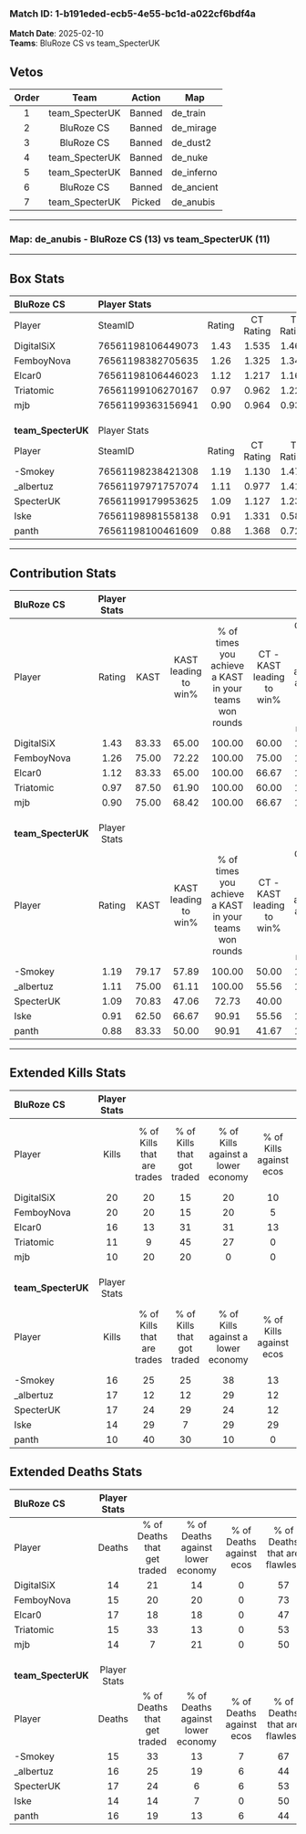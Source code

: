 ### Match ID: 1-b191eded-ecb5-4e55-bc1d-a022cf6bdf4a  
**Match Date**: 2025-02-10  
**Teams**: BluRoze CS vs team_SpecterUK  

## Vetos  

| Order | Team | Action | Map |
| :---: | :--: | :----: | --- |
| 1 | team_SpecterUK | Banned | de_train |
| 2 | BluRoze CS | Banned | de_mirage |
| 3 | BluRoze CS | Banned | de_dust2 |
| 4 | team_SpecterUK | Banned | de_nuke |
| 5 | team_SpecterUK | Banned | de_inferno |
| 6 | BluRoze CS | Banned | de_ancient |
| 7 | team_SpecterUK | Picked | de_anubis |

---  

### **Map**: de_anubis - BluRoze CS (13) vs team_SpecterUK (11)  
---  

## Box Stats  

| **BluRoze CS**     | Player Stats      |        |           |          |       |       |       |         |        |      |     |
| :- | :- | :-: | :-: | :-: | :-: | :-: | :-: | :-: | :-: | :-: | :-: |
| Player             | SteamID           | Rating | CT Rating | T Rating | KAST  |  ADR  | Kills | Assists | Deaths | K/D  | HS% |
| DigitalSiX         | 76561198106449073 |  1.43  |   1.535   |  1.464   | 83.33 | 103.8 |  20   |    5    |   14   | 1.43 | 35  |
| FemboyNova         | 76561198382705635 |  1.26  |   1.325   |  1.340   | 75.00 | 77.5  |  20   |    3    |   15   | 1.33 | 55  |
| Elcar0             | 76561198106446023 |  1.12  |   1.217   |  1.160   | 83.33 | 70.2  |  16   |    7    |   17   | 0.94 | 12  |
| Triatomic          | 76561199106270167 |  0.97  |   0.962   |  1.221   | 87.50 | 57.2  |  11   |    5    |   15   | 0.73 | 36  |
| mjb                | 76561199363156941 |  0.90  |   0.964   |  0.936   | 75.00 | 61.8  |  10   |   10    |   14   | 0.71 | 50  |
|                    |                   |        |           |          |       |       |       |         |        |      |     |
|                    |                   |        |           |          |       |       |       |         |        |      |     |
|                    |                   |        |           |          |       |       |       |         |        |      |     |
| **team_SpecterUK** | Player Stats      |        |           |          |       |       |       |         |        |      |     |
| Player             | SteamID           | Rating | CT Rating | T Rating | KAST  |  ADR  | Kills | Assists | Deaths | K/D  | HS% |
| -Smokey            | 76561198238421308 |  1.19  |   1.130   |  1.474   | 79.17 | 81.7  |  16   |   11    |   15   | 1.07 | 37  |
| _albertuz          | 76561197971757074 |  1.11  |   0.977   |  1.411   | 75.00 | 67.0  |  17   |    6    |   16   | 1.06 | 23  |
| SpecterUK          | 76561199179953625 |  1.09  |   1.127   |  1.230   | 70.83 | 77.8  |  17   |    6    |   17   | 1.00 | 35  |
| Iske               | 76561198981558138 |  0.91  |   1.331   |  0.588   | 62.50 | 59.8  |  14   |    3    |   14   | 1.00 | 21  |
| panth              | 76561198100461609 |  0.88  |   1.368   |  0.723   | 83.33 | 55.2  |  10   |    8    |   16   | 0.63 | 30  |
---  

## Contribution Stats  

| **BluRoze CS**     | Player Stats |       |                      |                                                        |                           |                                                             |                          |                                                            |
| :- | :-: | :-: | :-: | :-: | :-: | :-: | :-: | :-: |
| Player             |    Rating    | KAST  | KAST leading to win% | % of times you achieve a KAST in your teams won rounds | CT - KAST leading to win% | CT - % of times you achieve a KAST in your teams won rounds | T - KAST leading to win% | T - % of times you achieve a KAST in your teams won rounds |
| DigitalSiX         |     1.43     | 83.33 |        65.00         |                         100.00                         |           60.00           |                           100.00                            |          70.00           |                           100.00                           |
| FemboyNova         |     1.26     | 75.00 |        72.22         |                         100.00                         |           75.00           |                           100.00                            |          70.00           |                           100.00                           |
| Elcar0             |     1.12     | 83.33 |        65.00         |                         100.00                         |           66.67           |                           100.00                            |          63.64           |                           100.00                           |
| Triatomic          |     0.97     | 87.50 |        61.90         |                         100.00                         |           60.00           |                           100.00                            |          63.64           |                           100.00                           |
| mjb                |     0.90     | 75.00 |        68.42         |                         100.00                         |           66.67           |                           100.00                            |          70.00           |                           100.00                           |
|                    |              |       |                      |                                                        |                           |                                                             |                          |                                                            |
|                    |              |       |                      |                                                        |                           |                                                             |                          |                                                            |
|                    |              |       |                      |                                                        |                           |                                                             |                          |                                                            |
| **team_SpecterUK** | Player Stats |       |                      |                                                        |                           |                                                             |                          |                                                            |
| Player             |    Rating    | KAST  | KAST leading to win% | % of times you achieve a KAST in your teams won rounds | CT - KAST leading to win% | CT - % of times you achieve a KAST in your teams won rounds | T - KAST leading to win% | T - % of times you achieve a KAST in your teams won rounds |
| -Smokey            |     1.19     | 79.17 |        57.89         |                         100.00                         |           50.00           |                           100.00                            |          66.67           |                           100.00                           |
| _albertuz          |     1.11     | 75.00 |        61.11         |                         100.00                         |           55.56           |                           100.00                            |          66.67           |                           100.00                           |
| SpecterUK          |     1.09     | 70.83 |        47.06         |                         72.73                          |           40.00           |                            80.00                            |          57.14           |                           66.67                            |
| Iske               |     0.91     | 62.50 |        66.67         |                         90.91                          |           55.56           |                           100.00                            |          83.33           |                           83.33                            |
| panth              |     0.88     | 83.33 |        50.00         |                         90.91                          |           41.67           |                           100.00                            |          62.50           |                           83.33                            |
---  

## Extended Kills Stats  

| **BluRoze CS**     | Player Stats |                            |                            |                                    |                         |                              |                                 |                                       |                    |           |
| :- | :-: | :-: | :-: | :-: | :-: | :-: | :-: | :-: | :-: | :-: |
| Player             |    Kills     | % of Kills that are trades | % of Kills that got traded | % of Kills against a lower economy | % of Kills against ecos | % of Kills that are flawless | % of Kills that are close duels | % of Kills that are assisted by flash | Pistol Round Kills | AWP Kills |
| DigitalSiX         |      20      |             20             |             15             |                 20                 |           10            |              60              |                0                |                  10                   |         3          |     0     |
| FemboyNova         |      20      |             20             |             15             |                 20                 |            5            |              60              |                0                |                   0                   |         0          |     0     |
| Elcar0             |      16      |             13             |             31             |                 31                 |           13            |              50              |                6                |                   0                   |         3          |     0     |
| Triatomic          |      11      |             9              |             45             |                 27                 |            0            |              27              |               27                |                   0                   |         0          |     0     |
| mjb                |      10      |             20             |             20             |                 0                  |            0            |              40              |               30                |                   0                   |         1          |     1     |
|                    |              |                            |                            |                                    |                         |                              |                                 |                                       |                    |           |
|                    |              |                            |                            |                                    |                         |                              |                                 |                                       |                    |           |
|                    |              |                            |                            |                                    |                         |                              |                                 |                                       |                    |           |
| **team_SpecterUK** | Player Stats |                            |                            |                                    |                         |                              |                                 |                                       |                    |           |
| Player             |    Kills     | % of Kills that are trades | % of Kills that got traded | % of Kills against a lower economy | % of Kills against ecos | % of Kills that are flawless | % of Kills that are close duels | % of Kills that are assisted by flash | Pistol Round Kills | AWP Kills |
| -Smokey            |      16      |             25             |             25             |                 38                 |           13            |              69              |                6                |                   0                   |         1          |     0     |
| _albertuz          |      17      |             12             |             12             |                 29                 |           12            |              76              |                0                |                   0                   |         3          |     0     |
| SpecterUK          |      17      |             24             |             29             |                 24                 |           12            |              47              |                0                |                   0                   |         2          |     0     |
| Iske               |      14      |             29             |             7              |                 29                 |           29            |              43              |               14                |                   0                   |         1          |     1     |
| panth              |      10      |             40             |             30             |                 10                 |            0            |              50              |               30                |                   0                   |         1          |     0     |
## Extended Deaths Stats  

| **BluRoze CS**     | Player Stats |                             |                                   |                          |                               |                            |                           |               |
| :- | :-: | :-: | :-: | :-: | :-: | :-: | :-: | :-: |
| Player             |    Deaths    | % of Deaths that get traded | % of Deaths against lower economy | % of Deaths against ecos | % of Deaths that are flawless | % of Deaths that are close | % of Deaths while blinded | Deaths to AWP |
| DigitalSiX         |      14      |             21              |                14                 |            0             |              57               |             7              |             0             |       1       |
| FemboyNova         |      15      |             20              |                20                 |            0             |              73               |             0              |             0             |       0       |
| Elcar0             |      17      |             18              |                18                 |            0             |              47               |             6              |             0             |       0       |
| Triatomic          |      15      |             33              |                13                 |            0             |              53               |             13             |             0             |       0       |
| mjb                |      14      |              7              |                21                 |            0             |              50               |             14             |             0             |       0       |
|                    |              |                             |                                   |                          |                               |                            |                           |               |
|                    |              |                             |                                   |                          |                               |                            |                           |               |
|                    |              |                             |                                   |                          |                               |                            |                           |               |
| **team_SpecterUK** | Player Stats |                             |                                   |                          |                               |                            |                           |               |
| Player             |    Deaths    | % of Deaths that get traded | % of Deaths against lower economy | % of Deaths against ecos | % of Deaths that are flawless | % of Deaths that are close | % of Deaths while blinded | Deaths to AWP |
| -Smokey            |      15      |             33              |                13                 |            7             |              67               |             7              |             7             |       0       |
| _albertuz          |      16      |             25              |                19                 |            6             |              44               |             19             |             0             |       0       |
| SpecterUK          |      17      |             24              |                 6                 |            6             |              53               |             6              |             0             |       0       |
| Iske               |      14      |             14              |                 7                 |            0             |              50               |             0              |             7             |       0       |
| panth              |      16      |             19              |                13                 |            6             |              44               |             13             |             0             |       1       |
